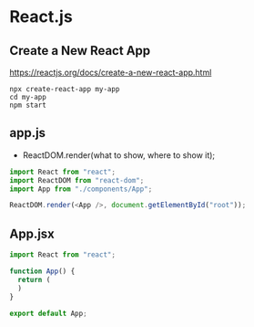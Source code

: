 # React.js
## Create a New React App
https://reactjs.org/docs/create-a-new-react-app.html
```
npx create-react-app my-app
cd my-app
npm start
```
## app.js 
- ReactDOM.render(what to show, where to show it);
``` javascript
import React from "react";
import ReactDOM from "react-dom";
import App from "./components/App";

ReactDOM.render(<App />, document.getElementById("root"));
```
## App.jsx
``` javascript
import React from "react"; 

function App() {
  return (
  )
}

export default App;
```
